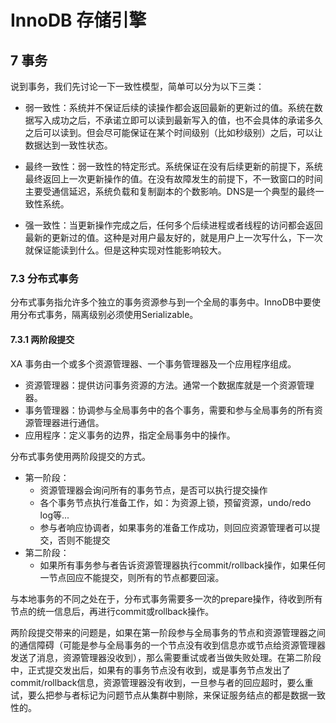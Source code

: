 # InnoDB 存储引擎



## 7 事务
说到事务，我们先讨论一下一致性模型，简单可以分为以下三类：
 
 * 弱一致性：系统并不保证后续的读操作都会返回最新的更新过的值。系统在数据写入成功之后，不承诺立即可以读到最新写入的值，也不会具体的承诺多久之后可以读到。但会尽可能保证在某个时间级别（比如秒级别）之后，可以让数据达到一致性状态。
 
 * 最终一致性：弱一致性的特定形式。系统保证在没有后续更新的前提下，系统最终返回上一次更新操作的值。在没有故障发生的前提下，不一致窗口的时间主要受通信延迟，系统负载和复制副本的个数影响。DNS是一个典型的最终一致性系统。

 * 强一致性：当更新操作完成之后，任何多个后续进程或者线程的访问都会返回最新的更新过的值。这种是对用户最友好的，就是用户上一次写什么，下一次就保证能读到什么。但是这种实现对性能影响较大。
  
### 7.3 分布式事务

分布式事务指允许多个独立的事务资源参与到一个全局的事务中。InnoDB中要使用分布式事务，隔离级别必须使用Serializable。

#### 7.3.1 两阶段提交

XA 事务由一个或多个资源管理器、一个事务管理器及一个应用程序组成。
 
 * 资源管理器：提供访问事务资源的方法。通常一个数据库就是一个资源管理器。
 * 事务管理器：协调参与全局事务中的各个事务，需要和参与全局事务的所有资源管理器进行通信。
 * 应用程序：定义事务的边界，指定全局事务中的操作。


分布式事务使用两阶段提交的方式。
 
 * 第一阶段：
 	* 资源管理器会询问所有的事务节点，是否可以执行提交操作
 	* 各个事务节点执行准备工作，如：为资源上锁，预留资源，undo/redo log等...
 	* 参与者响应协调者，如果事务的准备工作成功，则回应资源管理者可以提交，否则不能提交
 * 第二阶段：
	* 如果所有事务参与者告诉资源管理器执行commit/rollback操作，如果任何一节点回应不能提交，则所有的节点都要回滚。

与本地事务的不同之处在于，分布式事务需要多一次的prepare操作，待收到所有节点的统一信息后，再进行commit或rollback操作。

两阶段提交带来的问题是，如果在第一阶段参与全局事务的节点和资源管理器之间的通信障碍（可能是参与全局事务的一个节点没有收到信息亦或节点给资源管理器发送了消息，资源管理器没收到），那么需要重试或者当做失败处理。在第二阶段中，正式提交发出后，如果有的事务节点没有收到，或是事务节点发出了commit/rollback信息，资源管理器没有收到，一旦参与者的回应超时，要么重试，要么把参与者标记为问题节点从集群中剔除，来保证服务结点的都是数据一致性的。




  